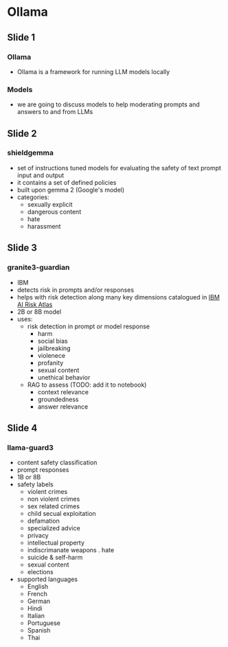 # Ollama

## Slide 1

### Ollama

- Ollama is a framework for running LLM models locally

### Models

- we are going to discuss models to help moderating prompts and answers to and from LLMs

## Slide 2

### shieldgemma

- set of instructions tuned models for evaluating the safety of text prompt input and output
- it contains a set of defined policies
- built upon gemma 2 (Google's model)
- categories:
  - sexually explicit
  - dangerous content
  - hate
  - harassment

## Slide 3

### granite3-guardian

- IBM
- detects risk in prompts and/or responses
- helps with risk detection along many key dimensions catalogued in [IBM AI Risk Atlas](https://www.ibm.com/docs/en/watsonx/saas?topic=ai-risk-atlas)
- 2B or 8B model
- uses:
  - risk detection in prompt or model response
    - harm
    - social bias
    - jailbreaking
    - violenece
    - profanity
    - sexual content
    - unethical behavior
  - RAG to assess (TODO: add it to notebook)
    - context relevance
    - groundedness
    - answer relevance
    
## Slide 4

### llama-guard3

- content safety classification
- prompt responses
- 1B or 8B
- safety labels
  - violent crimes
  - non violent crimes
  - sex related crimes
  - child secual exploitation
  - defamation
  - specialized advice
  - privacy
  - intellectual property
  - indiscrimanate weapons
  . hate
  - suicide & self-harm
  - sexual content
  - elections
- supported languages
  - English
  - French
  - German
  - Hindi
  - Italian
  - Portuguese
  - Spanish
  - Thai